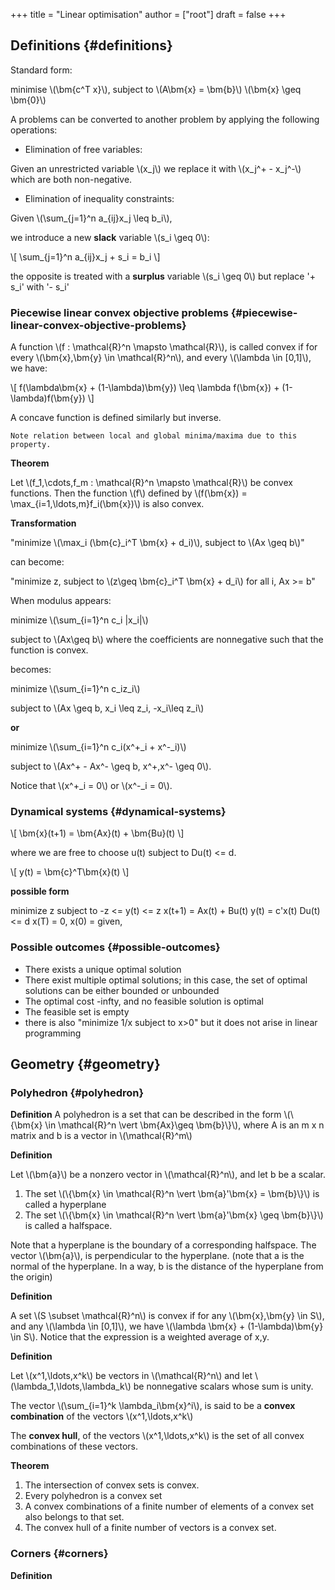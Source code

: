 +++
title = "Linear optimisation"
author = ["root"]
draft = false
+++

## Definitions {#definitions}

Standard form:

minimise \\(\bm{c^T x}\\),
subject to \\(A\bm{x} = \bm{b}\\)
\\(\bm{x} \geq \bm{0}\\)

A problems can be converted to another problem by applying the following operations:

-   Elimination of free variables:

Given an unrestricted variable \\(x\_j\\) we replace it with \\(x\_j^+ - x\_j^-\\) which are both non-negative.

-   Elimination of inequality constraints:

Given \\(\sum\_{j=1}^n a\_{ij}x\_j \leq b\_i\\),

we introduce a new **slack** variable \\(s\_i \geq 0\\):

\\[
\sum\_{j=1}^n a\_{ij}x\_j + s\_i = b\_i
\\]

the opposite is treated with a **surplus** variable \\(s\_i \geq 0\\) but replace '+ s\_i' with '- s\_i'


### Piecewise linear convex objective problems {#piecewise-linear-convex-objective-problems}

A function \\(f : \mathcal{R}^n \mapsto \mathcal{R}\\), is called convex if for every \\(\bm{x},\bm{y} \in \mathcal{R}^n\\), and every \\(\lambda \in [0,1]\\), we have:

\\[
f(\lambda\bm{x} + (1-\lambda)\bm{y}) \leq \lambda f(\bm{x}) + (1-\lambda)f(\bm{y})
\\]

A concave function is defined similarly but inverse.

`Note relation between local and global minima/maxima due to this property.`

**Theorem**

Let \\(f\_1,\cdots,f\_m : \mathcal{R}^n \mapsto \mathcal{R}\\) be convex functions. Then the function \\(f\\) defined by
\\(f(\bm{x}) = \max\_{i=1,\ldots,m}f\_i(\bm{x})\\) is also convex.

**Transformation**

"minimize \\(\max\_i (\bm{c}\_i^T \bm{x} + d\_i)\\), subject to \\(Ax \geq b\\)"

can become:

"minimize z, subject to \\(z\geq \bm{c}\_i^T \bm{x} + d\_i\\) for all i, Ax >= b"

When modulus appears:

minimize \\(\sum\_{i=1}^n c\_i |x\_i|\\)

subject to \\(Ax\geq b\\)
where the coefficients are nonnegative such that the function is convex.

becomes:

minimize \\(\sum\_{i=1}^n c\_iz\_i\\)

subject to \\(Ax \geq b, x\_i \leq z\_i, -x\_i\leq z\_i\\)

**or**

minimize \\(\sum\_{i=1}^n c\_i(x^+\_i + x^-\_i)\\)

subject to \\(Ax^+ - Ax^- \geq b, x^+,x^- \geq 0\\).

Notice that \\(x^+\_i = 0\\) or \\(x^-\_i = 0\\).


### Dynamical systems {#dynamical-systems}

\\[
\bm{x}(t+1) = \bm{Ax}(t) + \bm{Bu}(t)
\\]

where we are free to choose u(t) subject to Du(t) <= d.

\\[
y(t) = \bm{c}^T\bm{x}(t)
\\]

**possible form**

minimize z
subject to -z <= y(t) <=  z
x(t+1) = Ax(t) + Bu(t)
y(t) = c'x(t)
Du(t) <= d
x(T) = 0,
x(0) = given,


### Possible outcomes {#possible-outcomes}

-   There exists a unique optimal solution
-   There exist multiple optimal solutions; in this case, the set of optimal solutions can be either bounded or unbounded
-   The optimal cost -infty, and no feasible solution is optimal
-   The feasible set is empty
-   there is also "minimize 1/x subject to x>0" but it does not arise in linear programming


## Geometry {#geometry}


### Polyhedron {#polyhedron}

**Definition**
A polyhedron is a set that can be described in the form \\(\\{\bm{x} \in \mathcal{R}^n \vert \bm{Ax}\geq \bm{b}\\}\\), where A is an m x n matrix and b is a vector in \\(\mathcal{R}^m\\)

**Definition**

Let \\(\bm{a}\\) be a nonzero vector in \\(\mathcal{R}^n\\), and let b be a scalar.

1.  The set \\(\\{\bm{x} \in \mathcal{R}^n \vert \bm{a}'\bm{x} = \bm{b}\\}\\) is called a hyperplane
2.  The set \\(\\{\bm{x} \in \mathcal{R}^n \vert \bm{a}'\bm{x} \geq \bm{b}\\}\\) is called a halfspace.

Note that a hyperplane is the boundary of a corresponding halfspace. The vector \\(\bm{a}\\), is perpendicular to the hyperplane. (note that a is the normal of the hyperplane. In a way, b is the distance of the hyperplane from the origin)

**Definition**

A set \\(S \subset \mathcal{R}^n\\) is convex if for any \\(\bm{x},\bm{y} \in S\\), and any \\(\lambda \in [0,1]\\), we have \\(\lambda \bm{x} + (1-\lambda)\bm{y} \in S\\). Notice that the expression is a weighted average of x,y.

**Definition**

Let \\(x^1,\ldots,x^k\\) be vectors in \\(\mathcal{R}^n\\) and let \\(\lambda\_1,\ldots,\lambda\_k\\) be nonnegative scalars whose sum is unity.

The vector \\(\sum\_{i=1}^k \lambda\_i\bm{x}^i\\), is said to be a **convex combination** of the vectors \\(x^1,\ldots,x^k\\)

The **convex hull**, of the vectors \\(x^1,\ldots,x^k\\) is the set of all convex combinations of these vectors.

**Theorem**

1.  The intersection of convex sets is convex.
2.  Every polyhedron is a convex set
3.  A convex combinations of a finite number of elements of a convex set also belongs to that set.
4.  The convex hull of a finite number of vectors is a convex set.


### Corners {#corners}

**Definition**